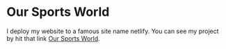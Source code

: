 # Our Sports World

I deploy my website to a famous site name netlify. You can see my project by hit that link [Our Sports World](https://dancing-bunny-5d53d5.netlify.app/).

